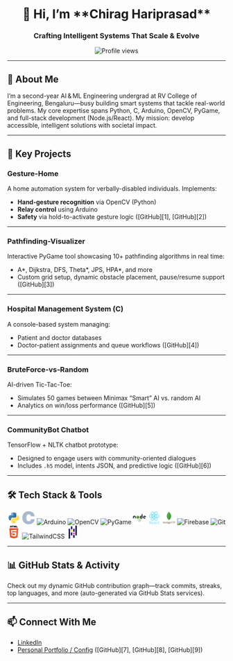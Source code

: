 <h1 align="center">👋 Hi, I’m **Chirag Hariprasad**</h1>
<h3 align="center">Crafting Intelligent Systems That Scale & Evolve</h3>

<p align="center">
  <img src="https://komarev.com/ghpvc/?username=ChiragHariprasad&color=0e75b6" alt="Profile views" />
</p>

---

## 🔭 About Me

I’m a second-year AI & ML Engineering undergrad at RV College of Engineering, Bengaluru—busy building smart systems that tackle real-world problems. My core expertise spans Python, C, Arduino, OpenCV, PyGame, and full-stack development (Node.js/React). My mission: develop accessible, intelligent solutions with societal impact.

---

## 💼 Key Projects

### **Gesture-Home**

A home automation system for verbally-disabled individuals. Implements:

* **Hand-gesture recognition** via OpenCV (Python)
* **Relay control** using Arduino
* **Safety** via hold-to-activate gesture logic
  ([GitHub][1], [GitHub][2])

---

### **Pathfinding-Visualizer**

Interactive PyGame tool showcasing 10+ pathfinding algorithms in real time:

* A\*, Dijkstra, DFS, Theta\*, JPS, HPA\*, and more
* Custom grid setup, dynamic obstacle placement, pause/resume support
  ([GitHub][3])

---

### **Hospital Management System (C)**

A console-based system managing:

* Patient and doctor databases
* Doctor-patient assignments and queue workflows
  ([GitHub][4])

---

### **BruteForce‑vs‑Random**

AI-driven Tic-Tac-Toe:

* Simulates 50 games between Minimax “Smart” AI vs. random AI
* Analytics on win/loss performance
  ([GitHub][5])

---

### **CommunityBot Chatbot**

TensorFlow + NLTK chatbot prototype:

* Designed to engage users with community-oriented dialogues
* Includes `.h5` model, intents JSON, and predictive logic
  ([GitHub][6])

---

## 🛠️ Tech Stack & Tools

<p align="left">
  <img alt="Python" src="https://raw.githubusercontent.com/devicons/devicon/master/icons/python/python-original.svg" width="30" height="30"/>
  <img alt="C" src="https://raw.githubusercontent.com/devicons/devicon/master/icons/c/c-original.svg" width="30" height="30"/>
  <img alt="Arduino" src="https://cdn.worldvectorlogo.com/logos/arduino-1.svg" width="30" height="30"/>
  <img alt="OpenCV" src="https://www.vectorlogo.zone/logos/opencv/opencv-icon.svg" width="30" height="30"/>
  <img alt="PyGame" src="https://www.vectorlogo.zone/logos/pygame/pygame-icon.svg" width="30" height="30"/>
  <img alt="Node.js" src="https://raw.githubusercontent.com/devicons/devicon/master/icons/nodejs/nodejs-original-wordmark.svg" width="30" height="30"/>
  <img alt="React" src="https://raw.githubusercontent.com/devicons/devicon/master/icons/react/react-original-wordmark.svg" width="30" height="30"/>
  <img alt="MongoDB" src="https://raw.githubusercontent.com/devicons/devicon/master/icons/mongodb/mongodb-original-wordmark.svg" width="30" height="30"/>
  <img alt="Firebase" src="https://www.vectorlogo.zone/logos/firebase/firebase-icon.svg" width="30" height="30"/>
  <img alt="Git" src="https://www.vectorlogo.zone/logos/git-scm/git-scm-icon.svg" width="30" height="30"/>
  <img alt="HTML5" src="https://raw.githubusercontent.com/devicons/devicon/master/icons/html5/html5-original-wordmark.svg" width="30" height="30"/>
  <img alt="TailwindCSS" src="https://www.vectorlogo.zone/logos/tailwindcss/tailwindcss-icon.svg" width="30" height="30"/>
  <img alt="Pandas" src="https://raw.githubusercontent.com/devicons/devicon/master/icons/pandas/pandas-original.svg" width="30" height="30"/>
</p>

---

## 📊 GitHub Stats & Activity

Check out my dynamic GitHub contribution graph—track commits, streaks, top languages, and more (auto-generated via GitHub Stats services).

---

## 📫 Connect With Me

* [LinkedIn](https://www.linkedin.com/in/chirag-hariprasad/)
* [Personal Portfolio / Config](https://github.com/ChiragHariprasad/ChiragHariprasad)
  ([GitHub][7], [GitHub][8], [GitHub][9])
